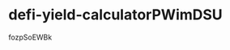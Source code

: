 # defi-yield-calculatorPWimDSU



























































fozpSoEWBk
